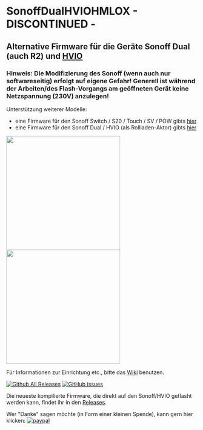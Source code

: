 # SonoffDualHVIOHMLOX - DISCONTINUED -

## Alternative Firmware für die Geräte Sonoff Dual (auch R2) und [HVIO](https://luani.de/projekte/esp8266-hvio/)

### Hinweis: Die Modifizierung des Sonoff (wenn auch nur softwareseitig) erfolgt auf eigene Gefahr! Generell ist während der Arbeiten/des Flash-Vorgangs am geöffneten Gerät keine Netzspannung (230V) anzulegen!


Unterstützung weiterer Modelle:
- eine Firmware für den Sonoff Switch / S20 / Touch / SV / POW gibts [hier](https://github.com/jp112sdl/SonoffHMLOX) 
- eine Firmware für den Sonoff Dual / HVIO (als Rollladen-Aktor) gibts [hier](https://github.com/jp112sdl/SonoffDualShutterHMLOX) 

<img src="https://luani.de/content/uploads/2016/04/ESPIO-Beitrag-768x767.jpg" width=300><img src="http://sonoff.itead.cc/images/dual2.jpg" width=300>

Für Informationen zur Einrichtung etc., bitte das [Wiki](https://github.com/jp112sdl/SonoffDualHVIOHMLOX/wiki) benutzen.

[![Github All Releases](https://img.shields.io/github/downloads/jp112sdl/SonoffDualHVIOHMLOX/total.svg)](https://github.com/jp112sdl/SonoffDualHVIOHMLOX/releases)
[![GitHub issues](https://img.shields.io/github/issues/jp112sdl/SonoffDualHVIOHMLOX.svg)](https://github.com/jp112sdl/SonoffDualHVIOHMLOX/issues)

Die neueste kompilierte Firmware, die direkt auf den Sonoff/HVIO geflasht werden kann, findet ihr in den [Releases](https://github.com/jp112sdl/SonoffDualHVIOHMLOX/releases/latest).


Wer "Danke" sagen möchte (in Form einer kleinen Spende), kann gern hier klicken: [![paypal](https://www.paypalobjects.com/en_US/i/btn/btn_donateCC_LG.gif)](https://www.paypal.com/cgi-bin/webscr?cmd=_s-xclick&hosted_button_id=UBX8NFNYVWW8N)

